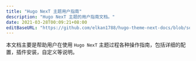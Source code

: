 ```yaml
---
title: "Hugo NexT 主题用户指南"
description: "Hugo NexT 主题的用户指南文档。"
date: 2021-03-28T00:09:21+08:00
editBaseURL: "https://github.com/elkan1788/hugo-theme-next-docs/blob/source/content/zh"
---
```


本文档主要是帮助用户在使用 `Hugo NexT` 主题过程各种操作指南，包括详细的配置，插件安装，自定义等说明。